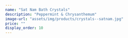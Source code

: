 ```yaml
---
name: "Sat Nam Bath Crystals"
description: "Peppermint & Chrysanthemum"
image-url: "assets/img/products/crystals--satnam.jpg"
price: ""
display_order: 10
---
```

